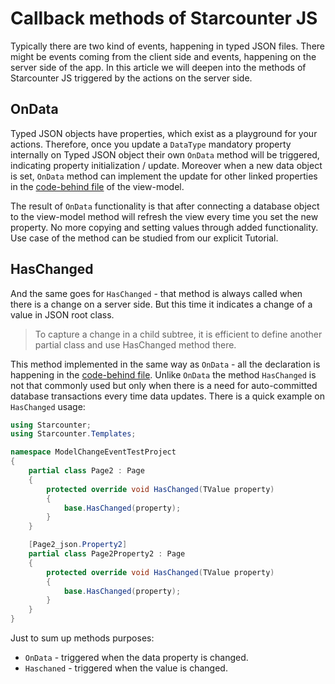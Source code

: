 # Callback methods of Starcounter JS

Typically there are two kind of events, happening in typed JSON files.
There might be events coming from the client side and events, happening on the server side of the app.
In this article we will deepen into the methods of Starcounter JS triggered by the actions on the server side.

<h2>OnData</h2>

Typed JSON objects have properties, which exist as a playground for your actions.
Therefore, once you update a <code>DataType</code> mandatory property internally on Typed JSON object their own <code>OnData</code> method will be triggered, indicating property initialization / update. Moreover when a new data object is set, <code>OnData</code> method can implement the update for other linked properties in the <a href="/guides/typed-json/code-behind.html">code-behind file</a> of the view-model.

The result of <code>OnData</code> functionality is that after connecting a database object to the view-model method will refresh the view every time you set the new property. No more copying and setting values through added functionality. Use case of the method can be studied from our explicit Tutorial.

<h2>HasChanged</h2>

And the same goes for <code>HasChanged</code> - that method is always called when there is a change on a server side. But this time it indicates a change of a value in JSON root class.

<blockquote>To capture a change in a child subtree, it is efficient to define another partial class and use HasChanged method there.</blockquote>

This method implemented in the same way as <code>OnData</code> - all the declaration is happening in the <a href="/guides/typed-json/code-behind.html">code-behind file</a>.
Unlike <code>OnData</code> the method <code>HasChanged</code> is not that commonly used but only when there is a need for auto-committed database transactions every time data updates.
There is a quick example on <code>HasChanged</code> usage:

```cs
using Starcounter;
using Starcounter.Templates;

namespace ModelChangeEventTestProject
{
    partial class Page2 : Page
    {
        protected override void HasChanged(TValue property)
        {
            base.HasChanged(property);
        }
    }

    [Page2_json.Property2]
    partial class Page2Property2 : Page
    {
        protected override void HasChanged(TValue property)
        {
            base.HasChanged(property);
        }
    }
}  
```

Just to sum up methods purposes:

<ul>
<li><code>OnData</code> - triggered when the data property is changed. </li>
<li><code>Haschaned</code> - triggered when the value is changed. </li>
</ul>

